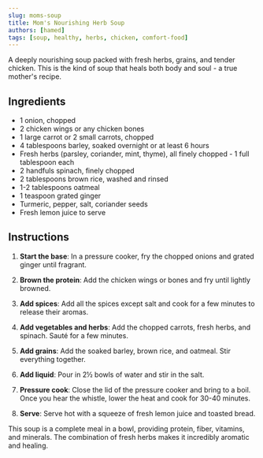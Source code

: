 ```yaml
---
slug: moms-soup
title: Mom's Nourishing Herb Soup
authors: [hamed]
tags: [soup, healthy, herbs, chicken, comfort-food]
---
```


A deeply nourishing soup packed with fresh herbs, grains, and tender chicken. This is the kind of soup that heals both body and soul - a true mother's recipe.

<!--truncate-->

## Ingredients

- 1 onion, chopped
- 2 chicken wings or any chicken bones
- 1 large carrot or 2 small carrots, chopped
- 4 tablespoons barley, soaked overnight or at least 6 hours
- Fresh herbs (parsley, coriander, mint, thyme), all finely chopped - 1 full tablespoon each
- 2 handfuls spinach, finely chopped
- 2 tablespoons brown rice, washed and rinsed
- 1-2 tablespoons oatmeal
- 1 teaspoon grated ginger
- Turmeric, pepper, salt, coriander seeds
- Fresh lemon juice to serve

## Instructions

1. **Start the base**: In a pressure cooker, fry the chopped onions and grated ginger until fragrant.

2. **Brown the protein**: Add the chicken wings or bones and fry until lightly browned.

3. **Add spices**: Add all the spices except salt and cook for a few minutes to release their aromas.

4. **Add vegetables and herbs**: Add the chopped carrots, fresh herbs, and spinach. Sauté for a few minutes.

5. **Add grains**: Add the soaked barley, brown rice, and oatmeal. Stir everything together.

6. **Add liquid**: Pour in 2½ bowls of water and stir in the salt.

7. **Pressure cook**: Close the lid of the pressure cooker and bring to a boil. Once you hear the whistle, lower the heat and cook for 30-40 minutes.

8. **Serve**: Serve hot with a squeeze of fresh lemon juice and toasted bread.

This soup is a complete meal in a bowl, providing protein, fiber, vitamins, and minerals. The combination of fresh herbs makes it incredibly aromatic and healing. 